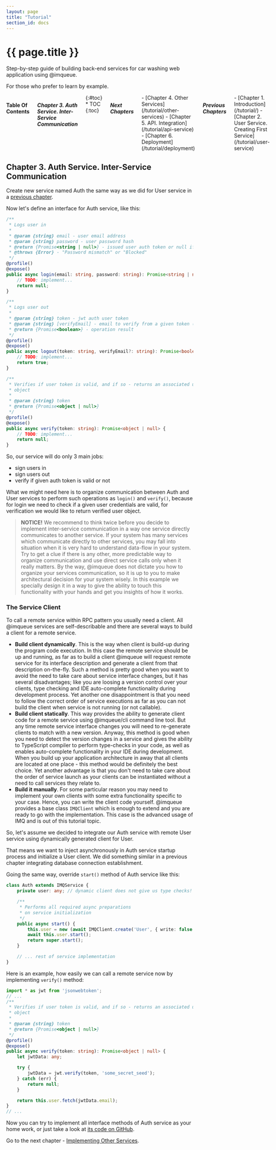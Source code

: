 ```yaml
---
layout: page
title: "Tutorial"
section_id: docs
---
```


<div class="content">
    <div class="special-title centered-text">
        <i class="icon-book goldenrod-text"></i>
        <h1>{{ page.title }}</h1>
        <p>
            Step-by-step guide of building back-end services for car washing
            web application using @imqueue.
        </p>
        <p>
         For those who prefer to learn by example.
        </p>
        <p class="shortline"></p>
        <div class="spacing"></div>
    </div>
</div>
<div class="large-3 columns right panel radius toc" markdown="1">
<h4>Table Of Contents</h4>
<h5>Chapter 3. Auth Service. Inter-Service Communication</h5>
{:#toc}
* TOC
{:toc}

<h5>Next Chapters</h5>
<div markdown="1">
 - [Chapter 4. Other Services](/tutorial/other-services)
 - [Chapter 5. API. Integration](/tutorial/api-service)
 - [Chapter 6. Deployment](/tutorial/deployment)
</div>

<h5>Previous Chapters</h5>
<div markdown="1">
 - [Chapter 1. Introduction](/tutorial/)
 - [Chapter 2. User Service. Creating First Service](/tutorial/user-service)
</div>
</div>

<h2>Chapter 3. Auth Service. Inter-Service Communication</h2>

Create new service named Auth the same way as we did for User service
in a [previous chapter](/user-service#creating-the-service).

Now let's define an interface for Auth service, like this:

~~~typescript
/**
 * Logs user in
 *
 * @param {string} email - user email address
 * @param {string} password - user password hash
 * @return {Promise<string | null>} - issued user auth token or null if auth failed
 * @throws {Error} - "Password mismatch" or "Blocked"
 */
@profile()
@expose()
public async login(email: string, password: string): Promise<string | null> {
    // TODO: implement...
    return null;
}

/**
 * Logs user out
 *
 * @param {string} token - jwt auth user token
 * @param {string} [verifyEmail] - email to verify from a given token (if provided - must match)
 * @return {Promise<boolean>} - operation result
 */
@profile()
@expose()
public async logout(token: string, verifyEmail?: string): Promise<boolean> {
    // TODO: implement...
    return true;
}

/**
 * Verifies if user token is valid, and if so - returns an associated user
 * object
 *
 * @param {string} token
 * @return {Promise<object | null>}
 */
@profile()
@expose()
public async verify(token: string): Promise<object | null> {
    // TODO: implement...
    return null;
}
~~~

So, our service will do only 3 main jobs:

- sign users in
- sign users out
- verify if given auth token is valid or not

What we might need here is to organize communication between Auth and
User services to perform such operations as `login()` and `verify()`,
because for login we need to check if a given user credentials are valid,
for verification we would like to return verified user object.

> **NOTICE!**
> We recommend to think twice before you decide to implement
> inter-service communication in a way one service directly communicates
> to another service. If your system has many services which
> communicate directly to other services, you may fall into situation
> when it is very hard to understand data-flow in your system.
> Try to get a clue if there is any other, more predictable way to organize
> communication and use direct service calls only when it really matters.
> By the way, @imqueue does not dictate you how to organize your
> services communication, so it is up to you to make architectural
> decision for your system wisely.
> In this example we specially design it in a way to give the ability
> to touch this functionality with your hands and get you insights
> of how it works.

### The Service Client

To call a remote service within RPC pattern you usually need a client.
All @imqueue services are self-describable and there are several ways
to build a client for a remote service.

- **Build client dynamically**. This is the way when client is build-up
  during the program code execution. In this case the remote service
  should be up and running, as far as to build a client @imqueue will
  request remote service for its interface description and generate
  a client from that description on-the-fly. Such a method is pretty good
  when you want to avoid the need to take care about service interface
  changes, but it has several disadvantages; like you are loosing a version
  control over your clients, type checking and IDE auto-complete
  functionality during development process. Yet another one
  disappointment is that you need to follow the correct order of
  service executions as far as you can not build the client when
  service is not running (or not callable).
- **Build client statically**. This way provides the ability to generate
  client code for a remote service using @imqueue/cli command line tool.
  But any time remote service interface changes you will need to
  re-generate clients to match with a new version. Anyway, this method
  is good when you need to detect the version changes in a service and
  gives the ability to TypeScript compiler to perform type-checks in your
  code, as well as enables auto-complete functionality in your IDE
  during development. When you build up your application architecture
  in away that all clients are located at one place - this method would
  be definitely the best choice. Yet another advantage is that you
  don't need to take care about the order of service launch as your
  clients can be instantiated without a need to call services they
  relate to.
- **Build it manually**. For some particular reason you may need to
  implement your own clients with some extra functionality specific
  to your case. Hence, you can write the client code yourself. @imqueue
  provides a base class `IMQClient` which is enough to extend and you
  are ready to go with the implementation. This case is the advanced usage
  of IMQ and is out of this tutorial topic.

So, let's assume we decided to integrate our Auth service with remote
User service using dynamically generated client for User.

That means we want to inject asynchronously in Auth service startup
process and initialize a User client. We did something similar in a
previous chapter integrating database connection establishment.

Going the same way, override `start()` method of Auth service like this:

~~~typescript
class Auth extends IMQService {
    private user: any; // dynamic client does not give us type checks!

    /**
     * Performs all required async preparations
     * on service initialization
     */
    public async start() {
        this.user = new (await IMQClient.create('User', { write: false })).UserClient();
        await this.user.start();
        return super.start();
    }

    // ... rest of service implementation
}
~~~

Here is an example, how easily we can call a remote service now by
implementing `verify()` method:

~~~typescript
import * as jwt from 'jsonwebtoken';
// ...
/**
 * Verifies if user token is valid, and if so - returns an associated user
 * object
 *
 * @param {string} token
 * @return {Promise<object | null>}
 */
@profile()
@expose()
public async verify(token: string): Promise<object | null> {
    let jwtData: any;

    try {
        jwtData = jwt.verify(token, 'some_secret_seed');
    } catch (err) {
        return null;
    }

    return this.user.fetch(jwtData.email);
}
// ...
~~~


Now you can try to implement all interface methods of Auth service as
your home work, or just take a look at
[its code on GitHub](https://github.com/imqueue-sandbox/auth).

Go to the next chapter - [Implementing Other Services](/tutorial/other-services).
